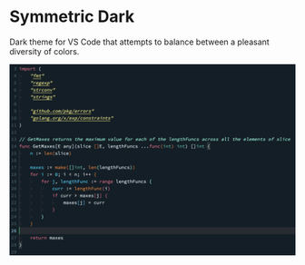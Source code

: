 # Symmetric Dark
Dark theme for VS Code that attempts to balance between a pleasant diversity of colors.

<img src="code_example.png">
